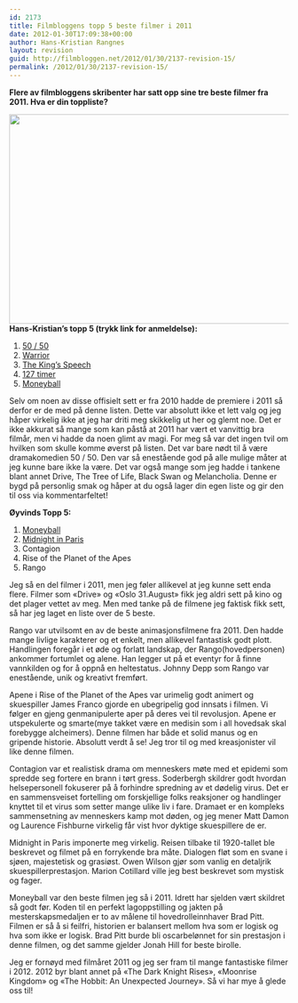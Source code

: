 ```yaml
---
id: 2173
title: Filmbloggens topp 5 beste filmer i 2011
date: 2012-01-30T17:09:38+00:00
author: Hans-Kristian Rangnes
layout: revision
guid: http://filmbloggen.net/2012/01/30/2137-revision-15/
permalink: /2012/01/30/2137-revision-15/
---
```

**Flere av filmbloggens skribenter har satt opp sine tre beste filmer fra 2011. Hva er din toppliste?**<!--more-->

  
<a href="http://filmbloggen.net/?attachment_id=2144" rel="attachment wp-att-2144"><img class="alignnone size-large wp-image-2144" src="http://filmbloggen.net/wp-content/uploads//2012/01/topp3-test11-620x377.jpg" alt="" width="620" height="377" /></a>  
**Hans-Kristian&#8217;s topp 5 (trykk link for anmeldelse):**  
1. [50 / 50](http://filmbloggen.net/2012/01/24/galgenhumor-og-kreft/)  
2. [Warrior](http://wp.me/p1HlbS-xs)  
3. [The King&#8217;s Speech](http://wp.me/s1HlbS-12)  
4. [127 timer](http://filmbloggen.net/2011/04/06/127-hours-2010/)  
5. [Moneyball](http://wp.me/p1HlbS-sX)

Selv om noen av disse offisielt sett er fra 2010 hadde de premiere i 2011 så derfor er de med på denne listen. Dette var absolutt ikke et lett valg og jeg håper virkelig ikke at jeg har driti meg skikkelig ut her og glemt noe. Det er ikke akkurat så mange som kan påstå at 2011 har vært et vanvittig bra filmår, men vi hadde da noen glimt av magi. For meg så var det ingen tvil om hvilken som skulle komme øverst på listen. Det var bare nødt til å være dramakomedien 50 / 50. Den var så enestående god på alle mulige måter at jeg kunne bare ikke la være. Det var også mange som jeg hadde i tankene blant annet Drive, The Tree of Life, Black Swan og Melancholia. Denne er bygd på personlig smak og håper at du også lager din egen liste og gir den til oss via kommentarfeltet!

**Øyvinds Topp 5:**  
1. [Moneyball](http://wp.me/p1HlbS-sX)  
2. [Midnight in Paris](http://wp.me/p1HlbS-vA)  
3. Contagion  
4. Rise of the Planet of the Apes  
5. Rango

Jeg så en del filmer i 2011, men jeg føler allikevel at jeg kunne sett enda flere. Filmer som &laquo;Drive&raquo; og &laquo;Oslo 31.August&raquo; fikk jeg aldri sett på kino og det plager vettet av meg. Men med tanke på de filmene jeg faktisk fikk sett, så har jeg laget en liste over de 5 beste.

Rango var utvilsomt en av de beste animasjonsfilmene fra 2011. Den hadde mange livlige karakterer og et enkelt, men allikevel fantastisk godt plott. Handlingen foregår i et øde og forlatt landskap, der Rango(hovedpersonen) ankommer fortumlet og alene. Han legger ut på et eventyr for å finne vannkilden og for å oppnå en heltestatus. Johnny Depp som Rango var enestående, unik og kreativt fremført.

Apene i Rise of the Planet of the Apes var urimelig godt animert og skuespiller James Franco gjorde en ubegripelig god innsats i filmen. Vi følger en gjeng genmanipulerte aper på deres vei til revolusjon. Apene er utspekulerte og smarte(mye takket være en medisin som i all hovedsak skal forebygge alcheimers). Denne filmen har både et solid manus og en gripende historie. Absolutt verdt å se! Jeg tror til og med kreasjonister vil like denne filmen.

Contagion var et realistisk drama om menneskers møte med et epidemi som spredde seg fortere en brann i tørt gress. Soderbergh skildrer godt hvordan helsepersonell fokuserer på å forhindre spredning av et dødelig virus. Det er en sammensveiset fortelling om forskjellige folks reaksjoner og handlinger knyttet til et virus som setter mange ulike liv i fare. Dramaet er en kompleks sammensetning av menneskers kamp mot døden, og jeg mener Matt Damon og Laurence Fishburne virkelig får vist hvor dyktige skuespillere de er.

Midnight in Paris imponerte meg virkelig. Reisen tilbake til 1920-tallet ble beskrevet og filmet på en forrykende bra måte. Dialogen fløt som en svane i sjøen, majestetisk og grasiøst. Owen Wilson gjør som vanlig en detaljrik skuespillerprestasjon. Marion Cotillard ville jeg best beskrevet som mystisk og fager.

Moneyball var den beste filmen jeg så i 2011. Idrett har sjelden vært skildret så godt før. Koden til en perfekt lagoppstilling og jakten på mesterskapsmedaljen er to av målene til hovedrolleinnhaver Brad Pitt. Filmen er så å si feilfri, historien er balansert mellom hva som er logisk og hva som ikke er logisk. Brad Pitt burde bli oscarbelønnet for sin prestasjon i denne filmen, og det samme gjelder Jonah Hill for beste birolle.

Jeg er fornøyd med filmåret 2011 og jeg ser fram til mange fantastiske filmer i 2012. 2012 byr blant annet på &laquo;The Dark Knight Rises&raquo;, &laquo;Moonrise Kingdom&raquo; og &laquo;The Hobbit: An Unexpected Journey&raquo;. Så vi har mye å glede oss til!